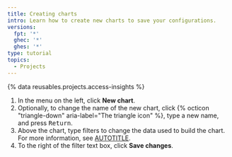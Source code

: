 ```yaml
---
title: Creating charts
intro: Learn how to create new charts to save your configurations.
versions:
  fpt: '*'
  ghec: '*'
  ghes: '*'
type: tutorial
topics:
  - Projects
---
```


{% data reusables.projects.access-insights %}
1. In the menu on the left, click **New chart**.
1. Optionally, to change the name of the new chart, click {% octicon "triangle-down" aria-label="The triangle icon" %}, type a new name, and press <kbd>Return</kbd>.
1. Above the chart, type filters to change the data used to build the chart. For more information, see [AUTOTITLE](/issues/planning-and-tracking-with-projects/customizing-views-in-your-project/filtering-projects).
1. To the right of the filter text box, click **Save changes**.

